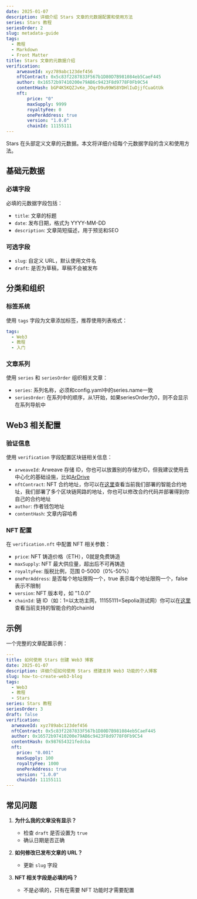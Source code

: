```yaml
---
date: 2025-01-07
description: 详细介绍 Stars 文章的元数据配置和使用方法
series: Stars 教程
seriesOrder: 2
slug: metadata-guide
tags:
  - 教程
  - Markdown
  - Front Matter
title: Stars 文章的元数据介绍
verification:
    arweaveId: xyz789abc123def456
    nftContract: 0x5c83f2287833F567b1D80D7B981084eb5CaeF445
    author: 0x16572b97410200e79AB6c9423F8d9778F0Fb9C54
    contentHash: bGP4K5KQZJvKe_JOqrD9u99WS8YDHlIuDjjfCuaGtUk
    nft:
        price: "0"
        maxSupply: 9999
        royaltyFee: 0
        onePerAddress: true
        version: "1.0.0"
        chainId: 11155111
---
```


Stars 在头部定义文章的元数据。本文将详细介绍每个元数据字段的含义和使用方法。

## 基础元数据

### 必填字段

必填的元数据字段包括：

- `title`: 文章的标题
- `date`: 发布日期，格式为 YYYY-MM-DD
- `description`: 文章简短描述，用于预览和SEO

### 可选字段

- `slug`: 自定义 URL，默认使用文件名
- `draft`: 是否为草稿，草稿不会被发布

## 分类和组织

### 标签系统

使用 `tags` 字段为文章添加标签，推荐使用列表格式：

```yaml
tags:
  - Web3
  - 教程
  - 入门
```

### 文章系列

使用 `series` 和 `seriesOrder` 组织相关文章：

- `series`: 系列名称，必须和config.yaml中的series.name一致
- `seriesOrder`: 在系列中的顺序，从1开始，如果seriesOrder为0，则不会显示在系列导航中

## Web3 相关配置

### 验证信息

使用 `verification` 字段配置区块链相关信息：

- `arweaveId`: Arweave 存储 ID，你也可以放置别的存储方ID，但我建议使用去中心化的基础设施，比如[ArDrive](https://ardrive.io/)
- `nftContract`: NFT 合约地址，你可以在[这里](https://github.com/jiangjiax/stars/blob/main/CONTRACTS.md)查看当前我们部署的智能合约地址，我们部署了多个区块链网路的地址，你也可以修改合约代码并部署得到你自己的合约地址
- `author`: 作者钱包地址
- `contentHash`: 文章内容哈希

### NFT 配置

在 `verification.nft` 中配置 NFT 相关参数：

- `price`: NFT 铸造价格（ETH），0就是免费铸造
- `maxSupply`: NFT 最大供应量，超出后不可再铸造
- `royaltyFee`: 版税比例，范围 0-5000（0%-50%）
- `onePerAddress`: 是否每个地址限购一个，true 表示每个地址限购一个，false 表示不限制
- `version`: NFT 版本号，如 "1.0.0"
- `chainId`: 链 ID（如：1=以太坊主网，11155111=Sepolia测试网）你可以在[这里](https://github.com/jiangjiax/stars/blob/main/CONTRACTS.md)查看当前支持的智能合约的chainId

## 示例

一个完整的文章配置示例：

```yaml
---
title: 如何使用 Stars 创建 Web3 博客
date: 2025-01-07
description: 详细介绍如何使用 Stars 搭建支持 Web3 功能的个人博客
slug: how-to-create-web3-blog
tags:
  - Web3
  - 教程
  - Stars
series: Stars 教程
seriesOrder: 3
draft: false
verification:
  arweaveId: xyz789abc123def456
  nftContract: 0x5c83f2287833F567b1D80D7B981084eb5CaeF445
  author: 0x16572b97410200e79AB6c9423F8d9778F0Fb9C54
  contentHash: 0x987654321fedcba
  nft:
    price: "0.001"
    maxSupply: 100
    royaltyFee: 1000
    onePerAddress: true
    version: "1.0.0"
    chainId: 11155111
---
```

## 常见问题

1. **为什么我的文章没有显示？**
   - 检查 `draft` 是否设置为 `true`
   - 确认日期是否正确

2. **如何修改已发布文章的 URL？**
   - 更新 `slug` 字段

3. **NFT 相关字段是必填的吗？**
   - 不是必填的，只有在需要 NFT 功能时才需要配置
